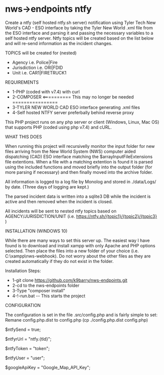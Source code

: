 # nws->endpoints ntfy

Create a ntfy (self hosted ntfy.sh server) notification using Tyler Tech New World's CAD - ESO interface by taking the Tyler New World .xml file from the ESO interface and parsing it and passing the necessary variables to a self hosted ntfy server.  Ntfy topics will be created based on the list below and will re-send information as the incident changes.

TOPICS will be created for (nested)
- Agency i.e. Police|Fire
- Jurisdiction i.e. ORI|FDID
- Unit i.e. CAR1|FIRETRUCK1
  
REQUIREMENTS
- 1-PHP (coded with v7.4) with curl
- 2-COMPOSER  <==========  This may no longer be needed  ================
- 3-TYLER NEW WORLD CAD ESO interface generating .xml files
- 4-Self hosted NTFY server preferbally behind reverse proxy

This PHP project runs on any php server or client (Windows, Linux, Mac OS) that supports PHP (coded using php v7.4) and cURL.

WHAT THIS DOES

  When running this project will recursivelly monitor the input folder for new files arriving from the New World System (NWS) computer aided dispatching (CAD) ESO interface matching the $arrayInputFileExtensions file extentions.  When a file with a matching extention is found it is parsed using the included functions and moved briefly into the output folder (for more parsing if necessary) and then finally moved into the archive folder.  
  
  All information is logged to a log file by Monolog and stored in ./data/Logs/ by date.  (Three days of logging are kept.)
  
  The parsed incident data is written into a sqlite3 DB while the incident is active and then removed when the incident is closed.  
  
  All incidents will be sent to nested ntfy topics based on AGENCY/JURISDICTION/UNIT (i.e. https://ntfy.sh/{topic1}/{topic2}/{topic3} )
  
INSTALLATION (WINDOWS 10)

  While there are many ways to set this server up.  The easiest way I have found is to download and install xampp with only Apache 
  and PHP options selected.  Then place the files into a new folder of your choice (i.e. C:\xampp\nws-webhook).  Do not worry about the 
  other files as they are created automatically if they do not exist in the folder.
  

Installation Steps:
- 1-git clone https://github.com/k9barry/nws-endpoints.git
- 2-cd to the nws-endpoints folder
- 3-Type "composer install"
- 4-!-run.bat  --  This starts the project


CONFIGURATION

The configuration is set in the file .src/config.php and is fairly simple to set:
Remane config.php.dist to config.php (cp ./config.php.dist config.php)

$ntfySend = true;

$ntfyrUrl = "ntfy.{tld}";

$ntfyToken = "token";

$ntfyUser = "user";

$googleApiKey = "Google_Map_API_Key";
